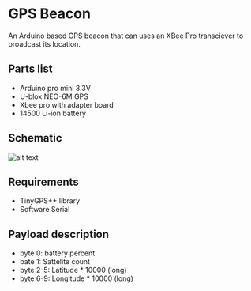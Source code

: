 # GPS Beacon

An Arduino based GPS beacon that can uses an XBee Pro transciever to broadcast its location.

## Parts list
* Arduino pro mini 3.3V
* U-blox NEO-6M GPS
* Xbee pro with adapter board
* 14500 Li-ion battery

## Schematic
![alt text](https://moreillon.duckdns.org/projects/images/gps_beacon_v2_schema.png)

## Requirements
* TinyGPS++ library
* Software Serial

## Payload description

* byte 0: battery percent
* bate 1: Sattelite count
* byte 2-5: Latitude * 10000 (long)
* byte 6-9: Longitude * 10000 (long)

